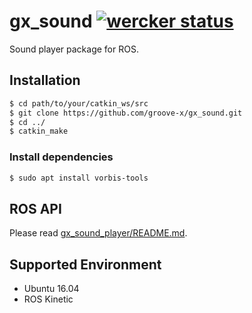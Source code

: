 # gx_sound [![wercker status](https://app.wercker.com/status/f7851ae3137c361ddcdc6750a617ad7a/s/master "wercker status")](https://app.wercker.com/project/byKey/f7851ae3137c361ddcdc6750a617ad7a)

Sound player package for ROS.

## Installation

```bash
$ cd path/to/your/catkin_ws/src
$ git clone https://github.com/groove-x/gx_sound.git
$ cd ../
$ catkin_make
```

### Install dependencies

```bash
$ sudo apt install vorbis-tools
```

## ROS API

Please read [gx_sound_player/README.md](gx_sound_player/README.md).

## Supported Environment

- Ubuntu 16.04
- ROS Kinetic
